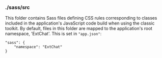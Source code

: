 ### ./sass/src

This folder contains Sass files defining CSS rules corresponding to classes
included in the application's JavaScript code build when using the classic toolkit.
By default, files in this folder are mapped to the application's root namespace, 'ExtChat'.
This is set in `"app.json"`:

    "sass": {
        "namespace": "ExtChat"
    }